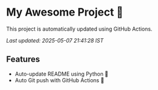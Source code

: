 # My Awesome Project 🚀

This project is automatically updated using GitHub Actions.

_Last updated: 2025-05-07 21:41:28 IST_

## Features
- Auto-update README using Python 🐍
- Auto Git push with GitHub Actions 🤖
